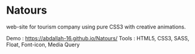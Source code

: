 # Natours

web-site for tourism company using pure CSS3 with creative animations. 

Demo : https://abdallah-16.github.io/Natours/ 
Tools : HTML5, CSS3, SASS, Float, Font-icon, Media Query

